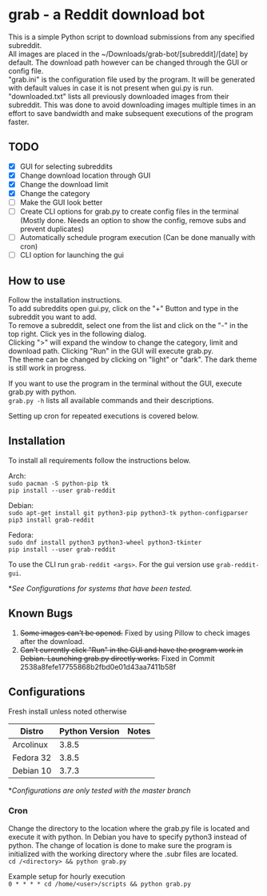 # grab - a Reddit download bot

This is a simple Python script to download submissions from any specified subreddit.  
All images are placed in the ~/Downloads/grab-bot/[subreddit]/[date] by default. The download path however can be changed through the GUI or config file.  
"grab.ini" is the configuration file used by the program. It will be generated with default values in case it is not present when gui.py is run.  
"downloaded.txt" lists all previously downloaded images from their subreddit. This was done to avoid downloading images multiple times in an effort to save bandwidth and make subsequent executions of the program faster.

## TODO

- [X] GUI for selecting subreddits
- [X] Change download location through GUI
- [X] Change the download limit
- [X] Change the category
- [ ] Make the GUI look better
- [ ] Create CLI options for grab.py to create config files in the terminal (Mostly done. Needs an option to show the config, remove subs and prevent duplicates)
- [ ] Automatically schedule program execution (Can be done manually with cron)
- [ ] CLI option for launching the gui

## How to use

Follow the installation instructions.  
To add subreddits open gui.py, click on the "+" Button and type in the subreddit you want to add.  
To remove a subreddit, select one from the list and click on the "-" in the top right. Click yes in the following dialog.  
Clicking ">" will expand the window to change the category, limit and download path. Clicking "Run" in the GUI will execute grab.py.  
The theme can be changed by clicking on "light" or "dark". The dark theme is still work in progress.  

If you want to use the program in the terminal without the GUI, execute grab.py with python.  
`grab.py -h` lists all available commands and their descriptions.

Setting up cron for repeated executions is covered below.

## Installation

To install all requirements follow the instructions below.

Arch:  
`sudo pacman -S python-pip tk`  
`pip install --user grab-reddit`  

Debian:  
`sudo apt-get install git python3-pip python3-tk python-configparser`  
`pip3 install grab-reddit`  

Fedora:  
`sudo dnf install python3 python3-wheel python3-tkinter`  
`pip install --user grab-reddit`  

To use the CLI run `grab-reddit <args>`. For the gui version use `grab-reddit-gui`.  

**See Configurations for systems that have been tested.*

## Known Bugs

1. ~~Some images can't be opened.~~ Fixed by using Pillow to check images after the download.
2. ~~Can't currently click "Run" in the GUI and have the program work in Debian. Launching grab.py directly works.~~ Fixed in Commit 2538a8fefe17755868b2fbd0e01d43aa7411b58f

## Configurations

Fresh install unless noted otherwise

| Distro | Python Version | Notes |
| ------ | ------ | ------ |
| Arcolinux | 3.8.5 |  |
| Fedora 32 | 3.8.5 |  |
| Debian 10 | 3.7.3 |  |

**Configurations are only tested with the master branch*

### Cron

Change the directory to the location where the grab.py file is located and execute it with python. In Debian you have to specify python3 instead of python. The change of location is done to make sure the program is initialized with the working directory where the .subr files are located.  
`cd /<directory> && python grab.py`  

Example setup for hourly execution  
`0 * * * * cd /home/<user>/scripts && python grab.py`
